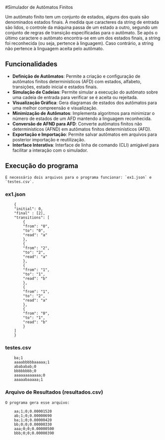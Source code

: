  #Simulador de Autômatos Finitos

Um autômato finito tem um conjunto de estados, alguns dos quais são denominados estados finais. À medida que caracteres da string de entrada são lidos, o controle da máquina passa de um estado a outro, segundo um conjunto de regras de transição especificadas para o autômato. Se após o último caractere o autômato encontra-se em um dos estados finais, a string foi reconhecida (ou seja, pertence à linguagem). Caso contrário, a string não pertence à linguagem aceita pelo autômato.

## Funcionalidades

- **Definição de Autômatos**: Permite a criação e configuração de autômatos finitos determinísticos (AFD) com estados, alfabeto, transições, estado inicial e estados finais.
- **Simulação de Cadeias**: Permite simular a execução do autômato sobre uma cadeia de entrada para verificar se é aceita ou rejeitada.
- **Visualização Gráfica**: Gera diagramas de estados dos autômatos para uma melhor compreensão e visualização.
- **Minimização de Autômatos**: Implementa algoritmos para minimizar o número de estados de um AFD mantendo a linguagem reconhecida.
- **Conversão de AFND para AFD**: Converte autômatos finitos não determinísticos (AFND) em autômatos finitos determinísticos (AFD).
- **Exportação e Importação**: Permite salvar autômatos em arquivos para posterior importação e reutilização.
- **Interface Interativa**: Interface de linha de comando (CLI) amigável para facilitar a interação com o simulador.

## Execução do programa

    É necessário dois arquivos para o programa funcionar: `ex1.json` e `testes.csv`.

### ex1.json

        {
        "initial": 0,
        "final" : [2],
        "transitions": [
            {
            "from": "0",
            "to": "0",
            "read": "a"
            },
            {
            "from": "2",
            "to": "2",
            "read": "a"
            },
            {
            "from": "1",
            "to": "1",
            "read": "b"
            },
            {
            "from": "1",
            "to": "2",
            "read": "a"
            },
            {
            "from": "0",
            "to": "1",
            "read": "b"
            }
        ]
        }

### testes.csv

        ba;1
        aaaabbbbbaaaaa;1
        abababab;0
        bbbbbbbb;0
        aaaaaaaaaaaa;0
        aaaaabaaaaa;1

### Arquivo de Resultados (resultados.csv)

    O programa gera esse arquivo:

        aa;1;0;0.00001520
        ab;1;0;0.00000690
        ba;1;0;0.00000420
        bb;0;0;0.00000330
        aaa;0;0;0.00000500
        bbb;0;0;0.00000390
